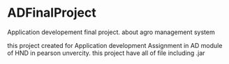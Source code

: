 # ADFinalProject
Application developement final project. about agro management system

this project created for Application development Assignment in AD module of HND in pearson unvercity.
this project have all of file including .jar 
